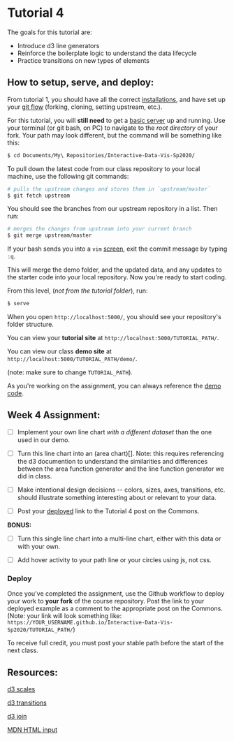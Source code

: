 # Tutorial 4

The goals for this tutorial are:

- Introduce d3 line generators
- Reinforce the boilerplate logic to understand the data lifecycle
- Practice transitions on new types of elements

## How to setup, serve, and deploy:

From tutorial 1, you should have all the correct [installations](../README.md#setup), and have set up your [git flow](../GIT_SETUP.md) (forking, cloning, setting upstream, etc.). 

For this tutorial, you will **still need** to get a [basic server](../BASIC_SERVER.md) up and running. Use your terminal (or git bash, on PC) to navigate to the _root directory_ of your fork. Your path may look different, but the command will be something like this:

```sh
$ cd Documents/My\ Repositories/Interactive-Data-Vis-Sp2020/
```

To pull down the latest code from our class repository to your local machine, use the following git commands: 

```sh
# pulls the upstream changes and stores them in `upstream/master`
$ git fetch upstream
```
You should see the branches from our upstream repository in a list. Then run:
```sh
# merges the changes from upstream into your current branch
$ git merge upstream/master
```
If your bash sends you into a `vim` [screen](https://computers.tutsplus.com/tutorials/vim-for-beginners--cms-21118), exit the commit message by typing `:q`. 

This will merge the demo folder, and the updated data, and any updates to the starter code into your local repository. Now you're ready to start coding.

From this level, (_not from the tutorial folder_), run:

```sh
$ serve
``` 

When you open `http://localhost:5000/`, you should see your repository's folder structure. 

You can view your **tutorial site** at `http://localhost:5000/TUTORIAL_PATH/`. 

You can view our class **demo site** at `http://localhost:5000/TUTORIAL_PATH/demo/`.

(note: make sure to change `TUTORIAL_PATH`). 

As you're working on the assignment, you can always reference the [demo code](demo/).

## Week 4 Assignment:

- [ ] Implement your own line chart *with a different dataset* than the one used in our demo. 

- [ ] Turn this line chart into an (area chart)[]. Note: this requires referencing the d3 documention to understand the similarities and differences between the area function generator and the line function generator we did in class. 

- [ ] Make intentional design decisions -- colors, sizes, axes, transitions, etc. should illustrate something interesting about or relevant to your data. 

- [ ] Post your [deployed](#Deploy) link to the Tutorial 4 post on the Commons.

**BONUS:**

- [ ] Turn this single line chart into a multi-line chart, either with this data or with your own. 

- [ ] Add hover activity to your path line or your circles using js, not css. 

### Deploy

Once you've completed the assignment, use the Github workflow to deploy your work to **your fork** of the course repository. Post the link to your deployed example as a comment to the appropriate post on the Commons. (Note: your link will look something like: `https://YOUR_USERNAME.github.io/Interactive-Data-Vis-Sp2020/TUTORIAL_PATH/`)

To receive full credit, you must post your stable path before the start of the next class.

## Resources:

[d3 scales](https://github.com/d3/d3-scale)

[d3 transitions](https://github.com/d3/d3/blob/master/API.md#transitions-d3-transition)

[d3 join]((https://github.com/d3/d3-selection/blob/v1.4.1/README.md#selection_join))

[MDN HTML input](https://developer.mozilla.org/en-US/docs/Web/HTML/Element/input)
